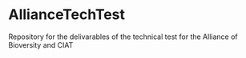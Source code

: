 # AllianceTechTest
Repository for the delivarables of the technical test for the Alliance of Bioversity and CIAT
